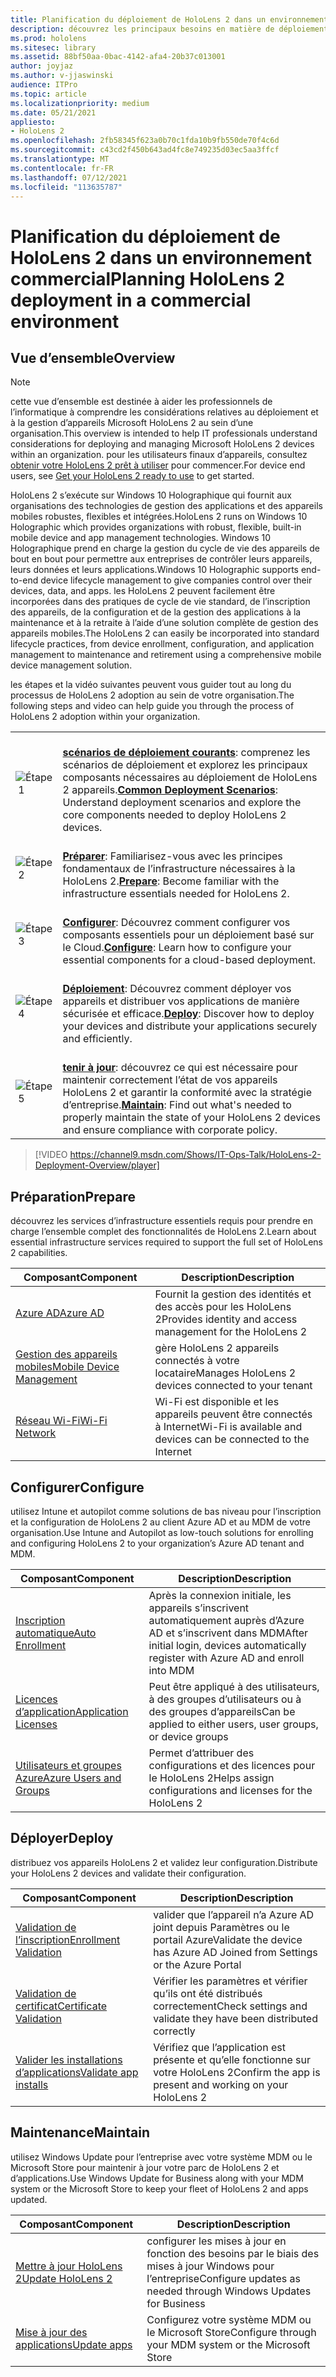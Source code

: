 ```yaml
---
title: Planification du déploiement de HoloLens 2 dans un environnement commercial
description: découvrez les principaux besoins en matière de déploiement et de gestion des HoloLens dans les environnements d’entreprise, notamment l’infrastructure, azure active directory et la gestion des appareils mobiles.
ms.prod: hololens
ms.sitesec: library
ms.assetid: 88bf50aa-0bac-4142-afa4-20b37c013001
author: joyjaz
ms.author: v-jjaswinski
audience: ITPro
ms.topic: article
ms.localizationpriority: medium
ms.date: 05/21/2021
appliesto:
- HoloLens 2
ms.openlocfilehash: 2fb58345f623a0b70c1fda10b9fb550de70f4c6d
ms.sourcegitcommit: c43cd2f450b643ad4fc8e749235d03ec5aa3ffcf
ms.translationtype: MT
ms.contentlocale: fr-FR
ms.lasthandoff: 07/12/2021
ms.locfileid: "113635787"
---
```

# <a name="planning-hololens-2-deployment-in-a-commercial-environment"></a><span data-ttu-id="d11e4-103">Planification du déploiement de HoloLens 2 dans un environnement commercial</span><span class="sxs-lookup"><span data-stu-id="d11e4-103">Planning HoloLens 2 deployment in a commercial environment</span></span>

## <a name="overview"></a><span data-ttu-id="d11e4-104">Vue d’ensemble</span><span class="sxs-lookup"><span data-stu-id="d11e4-104">Overview</span></span>
> [!NOTE]
> <span data-ttu-id="d11e4-105">cette vue d’ensemble est destinée à aider les professionnels de l’informatique à comprendre les considérations relatives au déploiement et à la gestion d’appareils Microsoft HoloLens 2 au sein d’une organisation.</span><span class="sxs-lookup"><span data-stu-id="d11e4-105">This overview is intended to help IT professionals understand considerations for deploying and managing Microsoft HoloLens 2 devices within an organization.</span></span> <span data-ttu-id="d11e4-106">pour les utilisateurs finaux d’appareils, consultez [obtenir votre HoloLens 2 prêt à utiliser](hololens2-setup.md) pour commencer.</span><span class="sxs-lookup"><span data-stu-id="d11e4-106">For device end users, see [Get your HoloLens 2 ready to use](hololens2-setup.md) to get started.</span></span>

<span data-ttu-id="d11e4-107">HoloLens 2 s’exécute sur Windows 10 Holographique qui fournit aux organisations des technologies de gestion des applications et des appareils mobiles robustes, flexibles et intégrées.</span><span class="sxs-lookup"><span data-stu-id="d11e4-107">HoloLens 2 runs on Windows 10 Holographic which provides organizations with robust, flexible, built-in mobile device and app management technologies.</span></span> <span data-ttu-id="d11e4-108">Windows 10 Holographique prend en charge la gestion du cycle de vie des appareils de bout en bout pour permettre aux entreprises de contrôler leurs appareils, leurs données et leurs applications.</span><span class="sxs-lookup"><span data-stu-id="d11e4-108">Windows 10 Holographic supports end-to-end device lifecycle management to give companies control over their devices, data, and apps.</span></span> <span data-ttu-id="d11e4-109">les HoloLens 2 peuvent facilement être incorporées dans des pratiques de cycle de vie standard, de l’inscription des appareils, de la configuration et de la gestion des applications à la maintenance et à la retraite à l’aide d’une solution complète de gestion des appareils mobiles.</span><span class="sxs-lookup"><span data-stu-id="d11e4-109">The HoloLens 2 can easily be incorporated into standard lifecycle practices, from device enrollment, configuration, and application management to maintenance and retirement using a comprehensive mobile device management solution.</span></span>

<span data-ttu-id="d11e4-110">les étapes et la vidéo suivantes peuvent vous guider tout au long du processus de HoloLens 2 adoption au sein de votre organisation.</span><span class="sxs-lookup"><span data-stu-id="d11e4-110">The following steps and video can help guide you through the process of HoloLens 2 adoption within your organization.</span></span>

| | |
|--|--|
| ![Étape 1](images/1green.png)| <br/> <span data-ttu-id="d11e4-112">**[scénarios de déploiement courants](hololens-requirements.md)**: comprenez les scénarios de déploiement et explorez les principaux composants nécessaires au déploiement de HoloLens 2 appareils.</span><span class="sxs-lookup"><span data-stu-id="d11e4-112">**[Common Deployment Scenarios](hololens-requirements.md)**: Understand deployment scenarios and explore the core components needed to deploy HoloLens 2 devices.</span></span> |
| ![Étape 2](images/2green.png)| <br/> <span data-ttu-id="d11e4-114">**[Préparer](#prepare)**: Familiarisez-vous avec les principes fondamentaux de l’infrastructure nécessaires à la HoloLens 2.</span><span class="sxs-lookup"><span data-stu-id="d11e4-114">**[Prepare](#prepare)**: Become familiar with the infrastructure essentials needed for HoloLens 2.</span></span> |
| ![Étape 3](images/3green.png) | <br/> <span data-ttu-id="d11e4-116">**[Configurer](#configure)**: Découvrez comment configurer vos composants essentiels pour un déploiement basé sur le Cloud.</span><span class="sxs-lookup"><span data-stu-id="d11e4-116">**[Configure](#configure)**: Learn how to configure your essential components for a cloud-based deployment.</span></span> |
| ![Étape 4](images/4green.png) | <br/> <span data-ttu-id="d11e4-118">**[Déploiement](#deploy)**: Découvrez comment déployer vos appareils et distribuer vos applications de manière sécurisée et efficace.</span><span class="sxs-lookup"><span data-stu-id="d11e4-118">**[Deploy](#deploy)**: Discover how to deploy your devices and distribute your applications securely and efficiently.</span></span> |
| ![Étape 5](images/5green.png) | <br/> <span data-ttu-id="d11e4-120">**[tenir à jour](#maintain)**: découvrez ce qui est nécessaire pour maintenir correctement l’état de vos appareils HoloLens 2 et garantir la conformité avec la stratégie d’entreprise.</span><span class="sxs-lookup"><span data-stu-id="d11e4-120">**[Maintain](#maintain)**: Find out what's needed to properly maintain the state of your HoloLens 2 devices and ensure compliance with corporate policy.</span></span> |

> [!VIDEO https://channel9.msdn.com/Shows/IT-Ops-Talk/HoloLens-2-Deployment-Overview/player]

## <a name="prepare"></a><span data-ttu-id="d11e4-121">Préparation</span><span class="sxs-lookup"><span data-stu-id="d11e4-121">Prepare</span></span>

<span data-ttu-id="d11e4-122">découvrez les services d’infrastructure essentiels requis pour prendre en charge l’ensemble complet des fonctionnalités de HoloLens 2.</span><span class="sxs-lookup"><span data-stu-id="d11e4-122">Learn about essential infrastructure services required to support the full set of HoloLens 2 capabilities.</span></span> 

| <span data-ttu-id="d11e4-123">Composant</span><span class="sxs-lookup"><span data-stu-id="d11e4-123">Component</span></span> | <span data-ttu-id="d11e4-124">Description</span><span class="sxs-lookup"><span data-stu-id="d11e4-124">Description</span></span> |
|-----------|------------|
| [<span data-ttu-id="d11e4-125">Azure AD</span><span class="sxs-lookup"><span data-stu-id="d11e4-125">Azure AD</span></span>](hololens-identity.md) | <span data-ttu-id="d11e4-126">Fournit la gestion des identités et des accès pour les HoloLens 2</span><span class="sxs-lookup"><span data-stu-id="d11e4-126">Provides identity and access management for the HoloLens 2</span></span>  |
| [<span data-ttu-id="d11e4-127">Gestion des appareils mobiles</span><span class="sxs-lookup"><span data-stu-id="d11e4-127">Mobile Device Management</span></span>](hololens-mdm-configure.md)| <span data-ttu-id="d11e4-128">gère HoloLens 2 appareils connectés à votre locataire</span><span class="sxs-lookup"><span data-stu-id="d11e4-128">Manages HoloLens 2 devices connected to your tenant</span></span>  |
| [<span data-ttu-id="d11e4-129">Réseau Wi-Fi</span><span class="sxs-lookup"><span data-stu-id="d11e4-129">Wi-Fi Network</span></span>](hololens-commercial-infrastructure.md)| <span data-ttu-id="d11e4-130">Wi-Fi est disponible et les appareils peuvent être connectés à Internet</span><span class="sxs-lookup"><span data-stu-id="d11e4-130">Wi-Fi is available and devices can be connected to the Internet</span></span>  |

## <a name="configure"></a><span data-ttu-id="d11e4-131">Configurer</span><span class="sxs-lookup"><span data-stu-id="d11e4-131">Configure</span></span>

<span data-ttu-id="d11e4-132">utilisez Intune et autopilot comme solutions de bas niveau pour l’inscription et la configuration de HoloLens 2 au client Azure AD et au MDM de votre organisation.</span><span class="sxs-lookup"><span data-stu-id="d11e4-132">Use Intune and Autopilot as low-touch solutions for enrolling and configuring HoloLens 2 to your organization’s Azure AD tenant and MDM.</span></span>

| <span data-ttu-id="d11e4-133">Composant</span><span class="sxs-lookup"><span data-stu-id="d11e4-133">Component</span></span> | <span data-ttu-id="d11e4-134">Description</span><span class="sxs-lookup"><span data-stu-id="d11e4-134">Description</span></span> |
|-----------|------------|
| [<span data-ttu-id="d11e4-135">Inscription automatique</span><span class="sxs-lookup"><span data-stu-id="d11e4-135">Auto Enrollment</span></span>](hololens-enroll-mdm.md#auto-enrollment-in-mdm) | <span data-ttu-id="d11e4-136">Après la connexion initiale, les appareils s’inscrivent automatiquement auprès d’Azure AD et s’inscrivent dans MDM</span><span class="sxs-lookup"><span data-stu-id="d11e4-136">After initial login, devices automatically register with Azure AD and enroll into MDM</span></span>  |
| [<span data-ttu-id="d11e4-137">Licences d’application</span><span class="sxs-lookup"><span data-stu-id="d11e4-137">Application Licenses</span></span>](hololens2-cloud-connected-configure.md#application-licenses)| <span data-ttu-id="d11e4-138">Peut être appliqué à des utilisateurs, à des groupes d’utilisateurs ou à des groupes d’appareils</span><span class="sxs-lookup"><span data-stu-id="d11e4-138">Can be applied to either users, user groups, or device groups</span></span>  |
| [<span data-ttu-id="d11e4-139">Utilisateurs et groupes Azure</span><span class="sxs-lookup"><span data-stu-id="d11e4-139">Azure Users and Groups</span></span>](hololens2-cloud-connected-configure.md#azure-users-and-groups) | <span data-ttu-id="d11e4-140">Permet d’attribuer des configurations et des licences pour le HoloLens 2</span><span class="sxs-lookup"><span data-stu-id="d11e4-140">Helps assign configurations and licenses for the HoloLens 2</span></span>  |

## <a name="deploy"></a><span data-ttu-id="d11e4-141">Déployer</span><span class="sxs-lookup"><span data-stu-id="d11e4-141">Deploy</span></span>

<span data-ttu-id="d11e4-142">distribuez vos appareils HoloLens 2 et validez leur configuration.</span><span class="sxs-lookup"><span data-stu-id="d11e4-142">Distribute your HoloLens 2 devices and validate their configuration.</span></span> 

| <span data-ttu-id="d11e4-143">Composant</span><span class="sxs-lookup"><span data-stu-id="d11e4-143">Component</span></span> | <span data-ttu-id="d11e4-144">Description</span><span class="sxs-lookup"><span data-stu-id="d11e4-144">Description</span></span> |
|-----------|------------|
| [<span data-ttu-id="d11e4-145">Validation de l’inscription</span><span class="sxs-lookup"><span data-stu-id="d11e4-145">Enrollment Validation</span></span>](hololens2-corp-connected-deploy.md#enrollment-validation) | <span data-ttu-id="d11e4-146">valider que l’appareil n’a Azure AD joint depuis Paramètres ou le portail Azure</span><span class="sxs-lookup"><span data-stu-id="d11e4-146">Validate the device has Azure AD Joined from Settings or the Azure Portal</span></span> |
| [<span data-ttu-id="d11e4-147">Validation de certificat</span><span class="sxs-lookup"><span data-stu-id="d11e4-147">Certificate Validation</span></span>](hololens2-corp-connected-deploy.md#wi-fi-certificate-validation) | <span data-ttu-id="d11e4-148">Vérifier les paramètres et vérifier qu’ils ont été distribués correctement</span><span class="sxs-lookup"><span data-stu-id="d11e4-148">Check settings and validate they have been distributed correctly</span></span> |
| [<span data-ttu-id="d11e4-149">Valider les installations d’applications</span><span class="sxs-lookup"><span data-stu-id="d11e4-149">Validate app installs</span></span>](hololens2-corp-connected-deploy.md#validate-lob-app-install) | <span data-ttu-id="d11e4-150">Vérifiez que l’application est présente et qu’elle fonctionne sur votre HoloLens 2</span><span class="sxs-lookup"><span data-stu-id="d11e4-150">Confirm the app is present and working on your HoloLens 2</span></span> |

## <a name="maintain"></a><span data-ttu-id="d11e4-151">Maintenance</span><span class="sxs-lookup"><span data-stu-id="d11e4-151">Maintain</span></span>

<span data-ttu-id="d11e4-152">utilisez Windows Update pour l’entreprise avec votre système MDM ou le Microsoft Store pour maintenir à jour votre parc de HoloLens 2 et d’applications.</span><span class="sxs-lookup"><span data-stu-id="d11e4-152">Use Windows Update for Business along with your MDM system or the Microsoft Store to keep your fleet of HoloLens 2 and apps updated.</span></span>

| <span data-ttu-id="d11e4-153">Composant</span><span class="sxs-lookup"><span data-stu-id="d11e4-153">Component</span></span> | <span data-ttu-id="d11e4-154">Description</span><span class="sxs-lookup"><span data-stu-id="d11e4-154">Description</span></span> |
|-----------|------------|
| [<span data-ttu-id="d11e4-155">Mettre à jour HoloLens 2</span><span class="sxs-lookup"><span data-stu-id="d11e4-155">Update HoloLens 2</span></span>](hololens-updates.md) | <span data-ttu-id="d11e4-156">configurer les mises à jour en fonction des besoins par le biais des mises à jour Windows pour l’entreprise</span><span class="sxs-lookup"><span data-stu-id="d11e4-156">Configure updates as needed through Windows Updates for Business</span></span> |
| [<span data-ttu-id="d11e4-157">Mise à jour des applications</span><span class="sxs-lookup"><span data-stu-id="d11e4-157">Update apps</span></span>](app-deploy-overview.md) | <span data-ttu-id="d11e4-158">Configurez votre système MDM ou le Microsoft Store</span><span class="sxs-lookup"><span data-stu-id="d11e4-158">Configure through your MDM system or the Microsoft Store</span></span>
